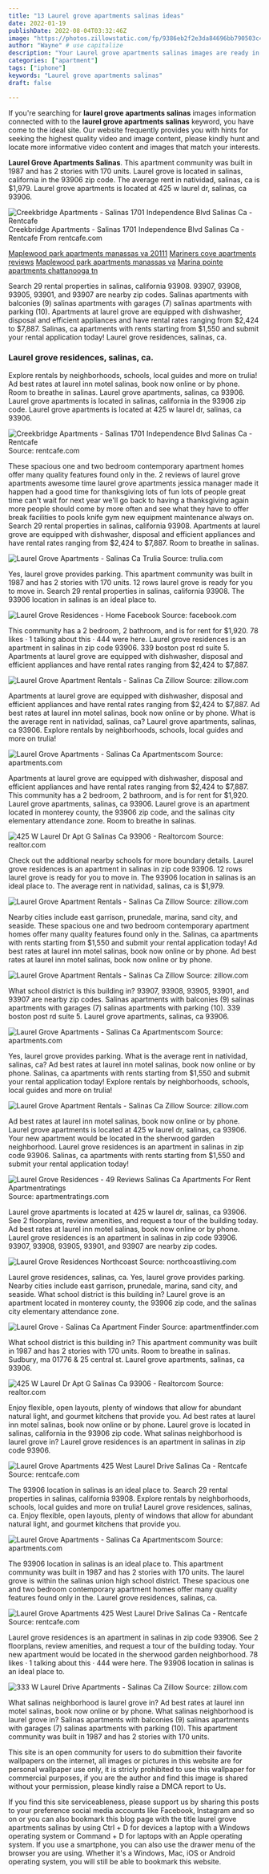 ```yaml
---
title: "13 Laurel grove apartments salinas ideas"
date: 2022-01-19
publishDate: 2022-08-04T03:32:46Z
image: "https://photos.zillowstatic.com/fp/9386eb2f2e3da84696bb790503c4e368-cc_ft_960.jpg"
author: "Wayne" # use capitalize
description: "Your Laurel grove apartments salinas images are ready in this website. Laurel grove apartments salinas are a topic that is being searched for and liked by netizens today. You can Find and Download the Laurel grove apartments salinas files here. Find and Download all free photos and vectors."
categories: ["apartment"]
tags: ["iphone"]
keywords: "Laurel grove apartments salinas"
draft: false

---
```


If you're searching for **laurel grove apartments salinas** images information connected with to the **laurel grove apartments salinas** keyword, you have come to the ideal  site.  Our website frequently  provides you with  hints  for seeking  the highest  quality video and image  content, please kindly hunt and locate more informative video content and images  that match your interests.

**Laurel Grove Apartments Salinas**. This apartment community was built in 1987 and has 2 stories with 170 units. Laurel grove is located in salinas, california in the 93906 zip code. The average rent in natividad, salinas, ca is $1,979. Laurel grove apartments is located at 425 w laurel dr, salinas, ca 93906.

![Creekbridge Apartments - Salinas 1701 Independence Blvd Salinas Ca - Rentcafe](https://cdngeneral.rentcafe.com/dmslivecafe/3/473194/3_473194_2380882.JPG?width=850&amp;mode=pad&amp;bgcolor=333333&amp;quality=80 "Creekbridge Apartments - Salinas 1701 Independence Blvd Salinas Ca - Rentcafe")
Creekbridge Apartments - Salinas 1701 Independence Blvd Salinas Ca - Rentcafe From rentcafe.com

[Maplewood park apartments manassas va 20111](/maplewood-park-apartments-manassas-va-20111/)
[Mariners cove apartments reviews](/mariners-cove-apartments-reviews/)
[Maplewood park apartments manassas va](/maplewood-park-apartments-manassas-va/)
[Marina pointe apartments chattanooga tn](/marina-pointe-apartments-chattanooga-tn/)

Search 29 rental properties in salinas, california 93908. 93907, 93908, 93905, 93901, and 93907 are nearby zip codes. Salinas apartments with balconies (9) salinas apartments with garages (7) salinas apartments with parking (10). Apartments at laurel grove are equipped with dishwasher, disposal and efficient appliances and have rental rates ranging from $2,424 to $7,887. Salinas, ca apartments with rents starting from $1,550 and submit your rental application today! Laurel grove residences, salinas, ca.

### Laurel grove residences, salinas, ca.

Explore rentals by neighborhoods, schools, local guides and more on trulia! Ad best rates at laurel inn motel salinas, book now online or by phone. Room to breathe in salinas. Laurel grove apartments, salinas, ca 93906. Laurel grove apartments is located in salinas, california in the 93906 zip code. Laurel grove apartments is located at 425 w laurel dr, salinas, ca 93906.


![Creekbridge Apartments - Salinas 1701 Independence Blvd Salinas Ca - Rentcafe](https://cdngeneral.rentcafe.com/dmslivecafe/3/473194/3_473194_2380882.JPG?width=850&amp;mode=pad&amp;bgcolor=333333&amp;quality=80 "Creekbridge Apartments - Salinas 1701 Independence Blvd Salinas Ca - Rentcafe")
Source: rentcafe.com

These spacious one and two bedroom contemporary apartment homes offer many quality features found only in the. 2 reviews of laurel grove apartments awesome time laurel grove apartments jessica manager made it happen had a good time for thanksgiving lots of fun lots of people great time can&#039;t wait for next year we&#039;ll go back to having a thanksgiving again more people should come by more often and see what they have to offer break facilities to pools knife gym new equipment maintenance always on. Search 29 rental properties in salinas, california 93908. Apartments at laurel grove are equipped with dishwasher, disposal and efficient appliances and have rental rates ranging from $2,424 to $7,887. Room to breathe in salinas.

![Laurel Grove Apartments - Salinas Ca Trulia](https://www.trulia.com/pictures/thumbs_5/zillowstatic/fp/b72fcd66bd1a5c7cd0634493d79900a4-full.jpg "Laurel Grove Apartments - Salinas Ca Trulia")
Source: trulia.com

Yes, laurel grove provides parking. This apartment community was built in 1987 and has 2 stories with 170 units. 12 rows laurel grove is ready for you to move in. Search 29 rental properties in salinas, california 93908. The 93906 location in salinas is an ideal place to.

![Laurel Grove Residences - Home Facebook](https://lookaside.fbsbx.com/lookaside/crawler/media/?media_id=230335180368859 "Laurel Grove Residences - Home Facebook")
Source: facebook.com

This community has a 2 bedroom, 2 bathroom, and is for rent for $1,920. 78 likes · 1 talking about this · 444 were here. Laurel grove residences is an apartment in salinas in zip code 93906. 339 boston post rd suite 5. Apartments at laurel grove are equipped with dishwasher, disposal and efficient appliances and have rental rates ranging from $2,424 to $7,887.

![Laurel Grove Apartment Rentals - Salinas Ca Zillow](https://photos.zillowstatic.com/fp/5388194b9dfe5e5346cb4a1fefc7b331-d_d.webp "Laurel Grove Apartment Rentals - Salinas Ca Zillow")
Source: zillow.com

Apartments at laurel grove are equipped with dishwasher, disposal and efficient appliances and have rental rates ranging from $2,424 to $7,887. Ad best rates at laurel inn motel salinas, book now online or by phone. What is the average rent in natividad, salinas, ca? Laurel grove apartments, salinas, ca 93906. Explore rentals by neighborhoods, schools, local guides and more on trulia!

![Laurel Grove Apartments - Salinas Ca Apartmentscom](https://images1.apartments.com/i2/6tcU09ZLkhPMYc4rpPVsUhw3WVOyO7GZ2tYHNc96FAA/117/laurel-grove-salinas-ca-building-photo.jpg?p=1 "Laurel Grove Apartments - Salinas Ca Apartmentscom")
Source: apartments.com

Apartments at laurel grove are equipped with dishwasher, disposal and efficient appliances and have rental rates ranging from $2,424 to $7,887. This community has a 2 bedroom, 2 bathroom, and is for rent for $1,920. Laurel grove apartments, salinas, ca 93906. Laurel grove is an apartment located in monterey county, the 93906 zip code, and the salinas city elementary attendance zone. Room to breathe in salinas.

![425 W Laurel Dr Apt G Salinas Ca 93906 - Realtorcom](https://ap.rdcpix.com/649164043/a9cc99f4c108129e531086995729cf05l-m1xd-w1020_h770_q80.jpg "425 W Laurel Dr Apt G Salinas Ca 93906 - Realtorcom")
Source: realtor.com

Check out the additional nearby schools for more boundary details. Laurel grove residences is an apartment in salinas in zip code 93906. 12 rows laurel grove is ready for you to move in. The 93906 location in salinas is an ideal place to. The average rent in natividad, salinas, ca is $1,979.

![Laurel Grove Apartment Rentals - Salinas Ca Zillow](https://photos.zillowstatic.com/fp/d153d57579f289100c53c16d413ac45f-d_d.webp "Laurel Grove Apartment Rentals - Salinas Ca Zillow")
Source: zillow.com

Nearby cities include east garrison, prunedale, marina, sand city, and seaside. These spacious one and two bedroom contemporary apartment homes offer many quality features found only in the. Salinas, ca apartments with rents starting from $1,550 and submit your rental application today! Ad best rates at laurel inn motel salinas, book now online or by phone. Ad best rates at laurel inn motel salinas, book now online or by phone.

![Laurel Grove Apartment Rentals - Salinas Ca Zillow](https://photos.zillowstatic.com/fp/f27e6bcf6124dfc44807b2e0f89ac3a5-d_d.webp "Laurel Grove Apartment Rentals - Salinas Ca Zillow")
Source: zillow.com

What school district is this building in? 93907, 93908, 93905, 93901, and 93907 are nearby zip codes. Salinas apartments with balconies (9) salinas apartments with garages (7) salinas apartments with parking (10). 339 boston post rd suite 5. Laurel grove apartments, salinas, ca 93906.

![Laurel Grove Apartments - Salinas Ca Apartmentscom](https://images1.apartments.com/i2/rHAto2L9rdTaZounBXfjpLgJRrRtSPRXnHRX1IQhoEw/117/laurel-grove-salinas-ca-building-photo.jpg?p=1 "Laurel Grove Apartments - Salinas Ca Apartmentscom")
Source: apartments.com

Yes, laurel grove provides parking. What is the average rent in natividad, salinas, ca? Ad best rates at laurel inn motel salinas, book now online or by phone. Salinas, ca apartments with rents starting from $1,550 and submit your rental application today! Explore rentals by neighborhoods, schools, local guides and more on trulia!

![Laurel Grove Apartment Rentals - Salinas Ca Zillow](https://photos.zillowstatic.com/fp/ba2a6d0ccc0192af5c0a23293f6819ad-d_d.webp "Laurel Grove Apartment Rentals - Salinas Ca Zillow")
Source: zillow.com

Ad best rates at laurel inn motel salinas, book now online or by phone. Laurel grove apartments is located at 425 w laurel dr, salinas, ca 93906. Your new apartment would be located in the sherwood garden neighborhood. Laurel grove residences is an apartment in salinas in zip code 93906. Salinas, ca apartments with rents starting from $1,550 and submit your rental application today!

![Laurel Grove Residences - 49 Reviews Salinas Ca Apartments For Rent Apartmentratings](https://cimg1.ibsrv.net/ibimg/www.apartmentratings.com/650x350_85-1/8/9/1/89105983991107311136672.jpg "Laurel Grove Residences - 49 Reviews Salinas Ca Apartments For Rent Apartmentratings")
Source: apartmentratings.com

Laurel grove apartments is located at 425 w laurel dr, salinas, ca 93906. See 2 floorplans, review amenities, and request a tour of the building today. Ad best rates at laurel inn motel salinas, book now online or by phone. Laurel grove residences is an apartment in salinas in zip code 93906. 93907, 93908, 93905, 93901, and 93907 are nearby zip codes.

![Laurel Grove Residences Northcoast](https://smhttp-ssl-20719-northcoastliving.nexcesscdn.net/assets/communities/laurel_grove/_fullWidthMedium/laurel-grove_02_hero.jpg "Laurel Grove Residences Northcoast")
Source: northcoastliving.com

Laurel grove residences, salinas, ca. Yes, laurel grove provides parking. Nearby cities include east garrison, prunedale, marina, sand city, and seaside. What school district is this building in? Laurel grove is an apartment located in monterey county, the 93906 zip code, and the salinas city elementary attendance zone.

![Laurel Grove - Salinas Ca Apartment Finder](https://image1.apartmentfinder.com/i2/AYve1zEQEmaF7zmeAKeknpyfq-gWOsAWMHu_rAKn7po/111/laurel-grove-salinas-ca-plan-c-936.jpg "Laurel Grove - Salinas Ca Apartment Finder")
Source: apartmentfinder.com

What school district is this building in? This apartment community was built in 1987 and has 2 stories with 170 units. Room to breathe in salinas. Sudbury, ma 01776 &amp; 25 central st. Laurel grove apartments, salinas, ca 93906.

![425 W Laurel Dr Apt G Salinas Ca 93906 - Realtorcom](https://ap.rdcpix.com/225815175/a9cc99f4c108129e531086995729cf05l-m0xd-w640_h480_q80.jpg "425 W Laurel Dr Apt G Salinas Ca 93906 - Realtorcom")
Source: realtor.com

Enjoy flexible, open layouts, plenty of windows that allow for abundant natural light, and gourmet kitchens that provide you. Ad best rates at laurel inn motel salinas, book now online or by phone. Laurel grove is located in salinas, california in the 93906 zip code. What salinas neighborhood is laurel grove in? Laurel grove residences is an apartment in salinas in zip code 93906.

![Laurel Grove Apartments 425 West Laurel Drive Salinas Ca - Rentcafe](https://cdngeneral.rentcafe.com/dmslivecafe/3/547057/Virtu_LaurelGrove_Unit406L_Condo_TheLaurel_2-2_936sqft_8-19-9372.jpg?width=350 "Laurel Grove Apartments 425 West Laurel Drive Salinas Ca - Rentcafe")
Source: rentcafe.com

The 93906 location in salinas is an ideal place to. Search 29 rental properties in salinas, california 93908. Explore rentals by neighborhoods, schools, local guides and more on trulia! Laurel grove residences, salinas, ca. Enjoy flexible, open layouts, plenty of windows that allow for abundant natural light, and gourmet kitchens that provide you.

![Laurel Grove Apartments - Salinas Ca Apartmentscom](https://images1.apartments.com/i2/NhjbV4jFFbZJHh2ZCBwsFUMNaYVlE3SnEt2FNt7hE9g/111/laurel-grove-salinas-ca-primary-photo.jpg "Laurel Grove Apartments - Salinas Ca Apartmentscom")
Source: apartments.com

The 93906 location in salinas is an ideal place to. This apartment community was built in 1987 and has 2 stories with 170 units. The laurel grove is within the salinas union high school district. These spacious one and two bedroom contemporary apartment homes offer many quality features found only in the. Laurel grove residences, salinas, ca.

![Laurel Grove Apartments 425 West Laurel Drive Salinas Ca - Rentcafe](https://cdngeneral.rentcafe.com/dmslivecafe/3/547057/CA_Salnas_FlosdeSalinas_p0556680_2_FlorDeSalinasexteriors0245_1_PhotoGallery.jpg?width=850&amp;mode=pad&amp;bgcolor=333333&amp;quality=80 "Laurel Grove Apartments 425 West Laurel Drive Salinas Ca - Rentcafe")
Source: rentcafe.com

Laurel grove residences is an apartment in salinas in zip code 93906. See 2 floorplans, review amenities, and request a tour of the building today. Your new apartment would be located in the sherwood garden neighborhood. 78 likes · 1 talking about this · 444 were here. The 93906 location in salinas is an ideal place to.

![333 W Laurel Drive Apartments - Salinas Ca Zillow](https://photos.zillowstatic.com/fp/9386eb2f2e3da84696bb790503c4e368-cc_ft_960.jpg "333 W Laurel Drive Apartments - Salinas Ca Zillow")
Source: zillow.com

What salinas neighborhood is laurel grove in? Ad best rates at laurel inn motel salinas, book now online or by phone. What salinas neighborhood is laurel grove in? Salinas apartments with balconies (9) salinas apartments with garages (7) salinas apartments with parking (10). This apartment community was built in 1987 and has 2 stories with 170 units.

This site is an open community for users to do submittion their favorite wallpapers on the internet, all images or pictures in this website are for personal wallpaper use only, it is stricly prohibited to use this wallpaper for commercial purposes, if you are the author and find this image is shared without your permission, please kindly raise a DMCA report to Us.

If you find this site serviceableness, please support us by sharing this posts to your preference social media accounts like Facebook, Instagram and so on or you can also bookmark this blog page with the title laurel grove apartments salinas by using Ctrl + D for devices a laptop with a Windows operating system or Command + D for laptops with an Apple operating system. If you use a smartphone, you can also use the drawer menu of the browser you are using. Whether it's a Windows, Mac, iOS or Android operating system, you will still be able to bookmark this website.
